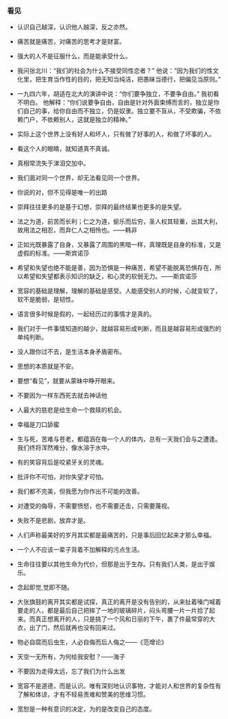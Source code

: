 ### 看见

- 认识自己越深，认识他人越深，反之亦然。

- 痛苦就是痛苦，对痛苦的思考才是财富。

- 强大的人不是征服什么，而是能承受什么。

- 我问张北川：“我们的社会为什么不接受同性恋者？” 他说：“因为我们的性文化里，把生育当作性的目的，把无知当纯洁，把愚昧当德行，把偏见当原则。”

- 一九四六年，胡适在北大的演讲中说：“你们要争独立，不要争自由。” 我初看不明白。 他解释：“你们说要争自由，自由是针对外面束缚而言的，独立是你们自己的事，给你自由而不独立，仍是奴隶。独立要不盲从，不受欺骗，不依赖门户，不依赖别人，这就是独立的精神。” 

- 实际上这个世界上没有好人和坏人，只有做了好事的人，和做了坏事的人。 

- 看这个人的眼睛，就知道真不真诚。

- 真相常流失于涕泪交加中。

- 我们面对同一个世界，却无法看见同一个世界。

- 你说的对，但不见得是唯一的出路

- 崇拜往往更多的是基于幻想，崇拜的最终结果也更多的是失望。

- 法之为道，前苦而长利；仁之为道，偷乐而后穷，圣人权其轻重，出其大利，故用法之相忍，而弃仁人之相怜也。——韩非

- 正如光既暴露了自身，又暴露了周围的黑暗一样，真理既是自身的标准，又是虚假的标准。——斯宾诺莎

- 希望和失望也绝不能是善，因为恐惧是一种痛苦，希望不能脱离恐惧存在，所以希望和失望都表示知识的缺乏，和心灵的软弱无力。——斯宾诺莎

- 宽容的基础是理解，理解的基础是感受。人能感受别人的时候，心就变软了，软不是脆弱，是韧性。

- 语言很多时候是假的，一起经历过的事情才是真的。

- 我们对于一件事情知道的越少，就越容易形成判断，而且是越容易形成强烈的单纯判断。

- 没人跟你过不去，是生活本身矛盾密布。

- 思想的本质就是不安。

- 要想“看见”，就要从蒙昧中睁开眼来。

- 不要因为一样东西死去就去神话他

- 人最大的慈悲是给生命一个救赎的机会。

- 幸福是刀口舔蜜

- 生与死，苦难与苍老，都蕴涵在每一个人的体内，总有一天我们会与之遭逢。 我们终将浑然难分，像水溶于水中。

- 有的笑容背后是咬紧牙关的灵魂。

- 批评你不可怕，对你失望才可怕。

- 我们都不完美，但我愿为你作出不可能的改善。

- 对遭受的侮辱，不需要愤怒，也不需要还击，只需要蔑视。

- 失败不是悲剧，放弃才是。

- 人们声称最美好的岁月其实都是最痛苦的，只是事后回忆起来才那么幸福。

- 一个人不应该一辈子背着不加解释的污点生活。

- 生命往往要以其他生命为代价，但那是出于生存。只有我们人类，是出于娱乐。

- 念起即觉,觉即不随。

- 大张旗鼓的离开其实都是试探，真正的离开是没有告别的，从来扯着嗓门喊着要走的人，都是最后自己把摔了一地的玻璃碎片，闷头弯腰一片一片拾了起来。而真正想离开的人，只是挑了一个风和日丽的下午，裹了件最常穿的大衣，出了门，然后就再也没有回来过。

- 物必自腐而后虫生，人必自侮而后人侮之——《范增论》

- 天空一无所有，为何给我安慰？——海子

- 不要因为走得太远，忘了我们为什么出发

- 宽容不是道德，而是认识。唯有深刻地认识事物，才能对人和世界的复杂性有了解和体谅，才有不轻易责难和赞美的思维习惯。

- 宽恕是一种有意识的决定，为的是改变自己的态度。